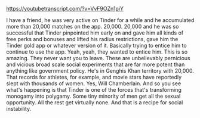 https://youtubetranscript.com/?v=VvF9OZn1piY

 I have a friend, he was very active on Tinder for a while and he accumulated more than 20,000 matches on the app. 20,000. 20,000 and he was so successful that Tinder pinpointed him early on and gave him all kinds of free perks and bonuses and lifted his radius restrictions, gave him the Tinder gold app or whatever version of it. Basically trying to entice him to continue to use the app. Yeah, yeah, they wanted to entice him. This is so amazing. They never want you to leave. These are unbelievably pernicious and vicious broad scale social experiments that are far more potent than anything like government policy. He's in Genghis Khan territory with 20,000. That records for athletes, for example, and movie stars have reportedly slept with thousands of women. Yes, Will Chamberlain. And so you see what's happening is that Tinder is one of the forces that's transforming monogamy into polygamy. Some tiny minority of men get all the sexual opportunity. All the rest get virtually none. And that is a recipe for social instability.